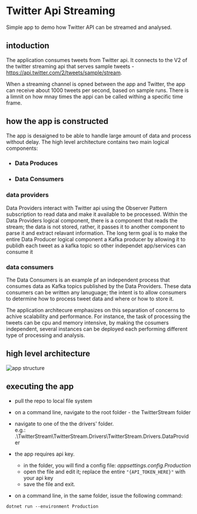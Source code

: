 # Twitter Api Streaming
 Simple app to demo how Twitter API can be streamed and analysed.

## intoduction
The application consumes tweets from Twitter api. It connects to the V2 of the twitter streaming api that serves sample tweets - https://api.twitter.com/2/tweets/sample/stream.

When a streaming channel is opned between the app and Twitter, the app can receive about 1000 tweets per second, based on sample runs. There is a limnit on how mnay times the appi can be called withing a specific time frame.

## how the app is constructed
The app is desaigned to be able to handle large amount of data and process without delay. The high level architecture contains two main logical components:
- ### Data Produces
- ### Data Consumers

### data providers
Data Providers interact with Twitter api using the Observer Pattern subscription to read data and make it available to be processed.
Within the Data Providers logical component, there is a component that reads the stream; the data is not stored, rather, it passes it to another component to parse it and extract relavant information. The long term goal is to make the entire Data Producer logical component a Kafka producer by allowing it to publidh each tweet as a kafka topic so other independet app/services can consume it

### data consumers
The Data Consumers is an example pf an independent process that consumes data as Kafka topics published by the Data Providers. These data consumers can be written any lanuguage; the intent is to allow consumers to determine how to process tweet data and where or how to store it. 

The application architecure emphasizes on this separation of concerns to achive scalability and performance. For instance, the task of processing the tweets can be cpu and memory intensive, by making the cosumers independent, several instances can be deployed each performing different type of processing and analysis.


 ## high level architecture
 ![app structure](https://github.com/kowusu01/TwitterApiStream/blob/main/images/high-level-arch.PNG?raw=true)

## executing the app
- pull the repo to local file system
- on a command line, navigate to the root folder  - the TwitterStream folder
- navigate to one of the the drivers' folder.   
  e.g.: .\TwitterStream\TwitterStream.Drivers\TwitterStream.Drivers.DataProvider

- the app requires api key.
  - in the folder, you will find a config file: *appsettings.config.Production*  
  - open the file and edit it; replace the entire ```"{API_TOKEN_HERE}"``` with your api key
  - save the file and exit.

- on a command line, in the same folder, issue the following command:

``` dotnet run --environment Production  ```

